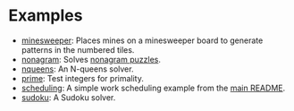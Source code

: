 Examples
========

   * [minesweeper](minesweeper): Places mines on a minesweeper board to generate patterns in the numbered tiles.
   * [nonagram](nonagram): Solves [nonagram puzzles](https://en.wikipedia.org/wiki/Nonogram).
   * [nqueens](nqueens): An N-queens solver.
   * [prime](prime): Test integers for primality.
   * [scheduling](scheduling): A simple work scheduling example from the [main README](../README.md#example).
   * [sudoku](sudoku): A Sudoku solver.
